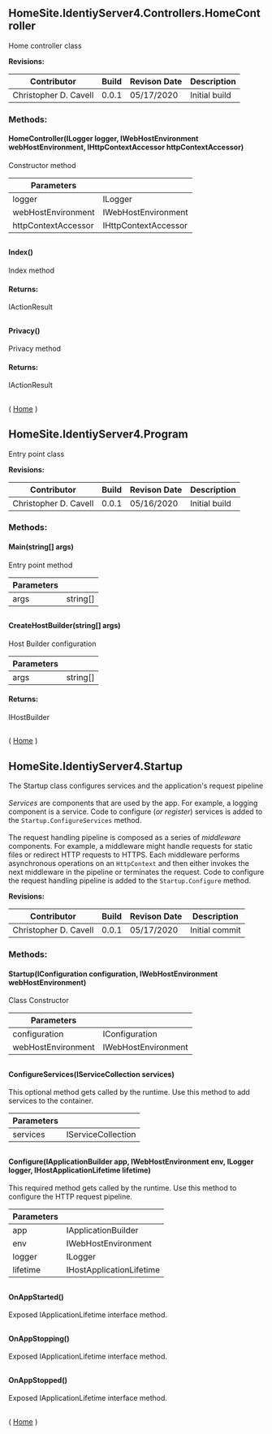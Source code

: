 ﻿
<a name='HomeSite.IdentiyServer4.Controllers.HomeController'></a>

## HomeSite.IdentiyServer4.Controllers.HomeController
Home controller class

__Revisions:__

| Contributor | Build | Revison Date | Description |
|-------------|-------|--------------|-------------|
| Christopher D. Cavell | 0.0.1 | 05/17/2020 | Initial build |


### Methods:
#### HomeController(ILogger<HomeController> logger, IWebHostEnvironment webHostEnvironment, IHttpContextAccessor httpContextAccessor)

Constructor method

|Parameters| |
| - | - |
|logger|ILogger|
|webHostEnvironment|IWebHostEnvironment|
|httpContextAccessor|IHttpContextAccessor|
## 
#### Index()

Index method

#### Returns:
IActionResult 
## 
#### Privacy()

Privacy method

#### Returns:
IActionResult 
## 

( [Home](Home) )


<a name='HomeSite.IdentiyServer4.Program'></a>

## HomeSite.IdentiyServer4.Program
Entry point class

__Revisions:__

| Contributor | Build | Revison Date | Description |
|-------------|-------|--------------|-------------|
| Christopher D. Cavell | 0.0.1 | 05/16/2020 | Initial build |


### Methods:
#### Main(string[] args)

Entry point method

|Parameters| |
| - | - |
|args|string[]|
## 
#### CreateHostBuilder(string[] args)

Host Builder configuration

|Parameters| |
| - | - |
|args|string[]|

#### Returns:
IHostBuilder 
## 

( [Home](Home) )


<a name='HomeSite.IdentiyServer4.Startup'></a>

## HomeSite.IdentiyServer4.Startup
The Startup class configures services and the application's request pipeline<br /><br /> _Services_ are components that are used by the app. For example, a logging component is a service. Code to configure (_or register_) services is added to the ```Startup.ConfigureServices``` method.<br /><br /> The request handling pipeline is composed as a series of _middleware_ components. For example, a middleware might handle requests for static files or redirect HTTP requests to HTTPS. Each middleware performs asynchronous operations on an ```HttpContext``` and then either invokes the next middleware in the pipeline or terminates the request. Code to configure the request handling pipeline is added to the ```Startup.Configure``` method.

__Revisions:__

| Contributor | Build | Revison Date | Description |
|-------------|-------|--------------|-------------|
| Christopher D. Cavell | 0.0.1 | 05/17/2020 | Initial commit |


### Methods:
#### Startup(IConfiguration configuration, IWebHostEnvironment webHostEnvironment)

Class Constructor

|Parameters| |
| - | - |
|configuration|IConfiguration|
|webHostEnvironment|IWebHostEnvironment|
## 
#### ConfigureServices(IServiceCollection services)

This optional method gets called by the runtime. Use this method to add services to the container.

|Parameters| |
| - | - |
|services|IServiceCollection|
## 
#### Configure(IApplicationBuilder app, IWebHostEnvironment env, ILogger<Startup> logger, IHostApplicationLifetime lifetime)

This required method gets called by the runtime. Use this method to configure the HTTP request pipeline.

|Parameters| |
| - | - |
|app|IApplicationBuilder|
|env|IWebHostEnvironment|
|logger|ILogger<Startup>|
|lifetime|IHostApplicationLifetime|
## 
#### OnAppStarted()

Exposed IApplicationLifetime interface method.
## 
#### OnAppStopping()

Exposed IApplicationLifetime interface method.
## 
#### OnAppStopped()

Exposed IApplicationLifetime interface method.
## 

( [Home](Home) )

